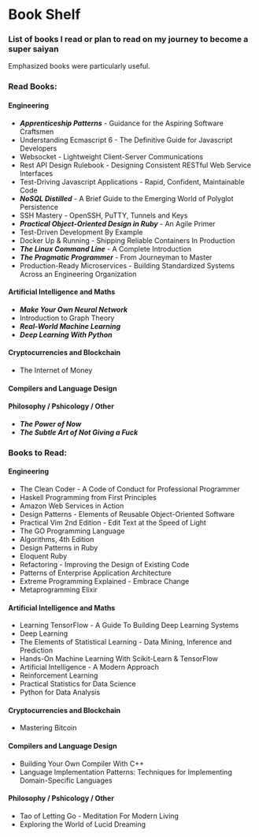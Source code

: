 # Book Shelf
### List of books I read or plan to read on my journey to become a super saiyan
Emphasized books were particularly useful.

### Read Books:
#### Engineering
- **_Apprenticeship Patterns_** - Guidance for the Aspiring Software Craftsmen
-  Understanding Ecmascript 6 - The Definitive Guide for Javascript Developers
-  Websocket - Lightweight Client-Server Communications
-  Rest API Design Rulebook - Designing Consistent RESTful Web Service
    Interfaces
-  Test-Driving Javascript Applications - Rapid, Confident, Maintainable Code
- **_NoSQL Distilled_** - A Brief Guide to the Emerging World of Polyglot Persistence
-  SSH Mastery - OpenSSH, PuTTY, Tunnels and Keys
- **_Practical Object-Oriented Design in Ruby_** - An Agile Primer
- Test-Driven Development By Example
- Docker Up & Running - Shipping Reliable Containers In Production
- **_The Linux Command Line_** - A Complete Introduction
- **_The Pragmatic Programmer_** - From Journeyman to Master
- Production-Ready Microservices - Building Standardized Systems Across an
    Engineering Organization

#### Artificial Intelligence and Maths
- **_Make Your Own Neural Network_**
- Introduction to Graph Theory
- **_Real-World Machine Learning_**
- **_Deep Learning With Python_**

#### Cryptocurrencies and Blockchain
- The Internet of Money

#### Compilers and Language Design

#### Philosophy / Pshicology / Other
- **_The Power of Now_**
- **_The Subtle Art of Not Giving a Fuck_**

### Books to Read:
#### Engineering
- The Clean Coder - A Code of Conduct for Professional Programmer
- Haskell Programming from First Principles
- Amazon Web Services in Action
- Design Patterns - Elements of Reusable Object-Oriented Software
- Practical Vim 2nd Edition - Edit Text at the Speed of Light
- The GO Programming Language
- Algorithms, 4th Edition
- Design Patterns in Ruby
- Eloquent Ruby
- Refactoring - Improving the Design of Existing Code
- Patterns of Enterprise Application Architecture
- Extreme Programming Explained - Embrace Change
- Metaprogramming Elixir

#### Artificial Intelligence and Maths
- Learning TensorFlow - A Guide To Building Deep Learning Systems
- Deep Learning
- The Elements of Statistical Learning - Data Mining, Inference and Prediction
- Hands-On Machine Learning With Scikit-Learn & TensorFlow
- Artificial Intelligence - A Modern Approach
- Reinforcement Learning
- Practical Statistics for Data Science
- Python for Data Analysis

#### Cryptocurrencies and Blockchain
- Mastering Bitcoin

#### Compilers and Language Design
- Building Your Own Compiler With C++
- Language Implementation Patterns: Techniques for Implementing Domain-Specific
    Languages

#### Philosophy / Pshicology / Other
- Tao of Letting Go - Meditation For Modern Living
- Exploring the World of Lucid Dreaming
